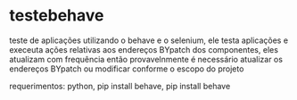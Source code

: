 # testebehave

teste de aplicações utilizando o behave e o selenium, ele testa aplicações e execeuta ações relativas aos endereços BYpatch dos componentes, eles atualizam com frequência então provavelnmente é necessário atualizar os endereços BYpatch ou modificar conforme o escopo do projeto

requerimentos: python, pip install behave, pip install behave
